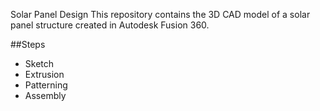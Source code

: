  Solar Panel Design
This repository contains the 3D CAD model of a solar panel structure created in Autodesk Fusion 360. 

 ##Steps
  - Sketch
  - Extrusion
  - Patterning
  - Assembly


